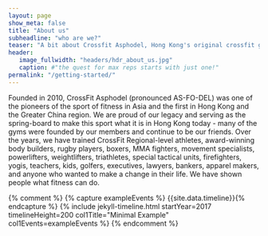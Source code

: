 ```yaml
---
layout: page
show_meta: false
title: "About us"
subheadline: "who are we?"
teaser: "A bit about Crossfit Asphodel, Hong Kong's original crossfit gym"
header:
   image_fullwidth: "headers/hdr_about_us.jpg"
   caption: #"the quest for max reps starts with just one!"
permalink: "/getting-started/"
---
```


Founded in 2010, CrossFit Asphodel (pronounced AS-FO-DEL) was one of the pioneers of the sport of fitness in Asia and the first in Hong Kong and the Greater China region.  We are proud of our legacy and serving as the spring-board to make this sport what it is in Hong Kong today - many of the gyms were founded by our members and continue to be our friends.  Over the years, we have trained CrossFit Regional-level athletes, award-winning body builders, rugby players, boxers, MMA fighters, movement specialists, powerlifters, weightlifters, triathletes, special tactical units, firefighters, yogis, teachers, kids, golfers, executives, lawyers, bankers, apparel makers, and anyone who wanted to make a change in their life.  We have shown people what fitness can do.

{% comment %}
{% capture exampleEvents %} {{site.data.timeline}}{% endcapture %}
{% include jekyll-timeline.html startYear=2017 timelineHeight=200 col1Title="Minimal Example" col1Events=exampleEvents %}
{% endcomment %}
